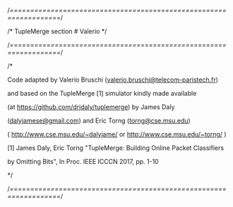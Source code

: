 /*==================================================================*/

/* TupleMerge section # Valerio */

/*==================================================================*/

/*

Code adapted by Valerio Bruschi (valerio.bruschi@telecom-paristech.fr) 

and based on the TupleMerge [1] simulator kindly made available 

(at https://github.com/drjdaly/tuplemerge) by  James Daly 

(dalyjamese@gmail.com) and  Eric Torng (torng@cse.msu.edu)

( http://www.cse.msu.edu/~dalyjame/ or http://www.cse.msu.edu/~torng/ )

[1] James Daly, Eric Torng "TupleMerge: Building Online Packet Classifiers 

by Omitting Bits", In Proc. IEEE ICCCN 2017, pp. 1-10

*/

/*==================================================================*/
